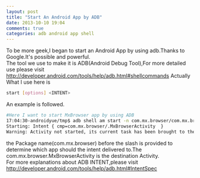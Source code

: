 ```yaml
---
layout: post
title: "Start An Android App by ADB"
date: 2013-10-10 19:04
comments: true
categories: adb android app shell
---
```

To be more geek,I began to start an Android App by using adb.Thanks to Google.It's possible and powerful.  
The tool we use to make it is ADB(Android Debug Tool),For more detailed use please visit http://developer.android.com/tools/help/adb.html#shellcommands
Actually What I use here is 
```bash
start [options] <INTENT>
```
An example is followed.
```bash
#Here I want to start MxBrowser app by using ADB
17:04:30-androidyue/tmp$ adb shell am start -n com.mx.browser/com.mx.browser.MxBrowserActivity
Starting: Intent { cmp=com.mx.browser/.MxBrowserActivity  }
Warning: Activity not started, its current task has been brought to the front
```
the Package name(com.mx.browser) before the slash is provided to determine which app should the intent delivered to.The com.mx.browser.MxBrowserActivity is the destination Activity.  
For more explanations about ADB INTENT,please visit http://developer.android.com/tools/help/adb.html#IntentSpec
